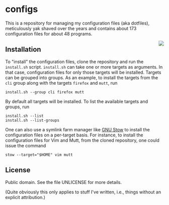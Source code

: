 configs
=======

This is a repository for managing my configuration files (aka dotfiles), meticulously yak shaved over the years and contains about <!--FILES-->173 configuration files for about <!--PROGRAMS-->48
programs.

<a href="https://xkcd.com/1806/">
  <img align="right" src="https://imgs.xkcd.com/comics/borrow_your_laptop.png"/>
</a>

Installation
------------

To "install" the configuration files, clone the repository and run
the `install.sh` script.  `install.sh` can take one or more targets as
arguments.  In that case, configuration files for only those targets
will be installed.  Targets can be grouped into groups.  As an example,
to install the targets from the `cli` group along with the targets
`firefox` and `mutt`, run

    install.sh --group cli firefox mutt

By default all targets will be installed.  To list the available targets
and groups, run

    install.sh --list
    install.sh --list-groups

One can also use a symlink farm manager like [GNU Stow][1] to install
the configuration files on a per-target basis.  For instance, to install
the configuration files for Vim and Mutt, from the cloned repository,
one could issue the command

    stow --target="$HOME" vim mutt

License
-------

Public domain.  See the file UNLICENSE for more details.

(Quite obviously this only applies to stuff I've written, i.e., things
without an explicit attribution.)

[1]: https://www.gnu.org/software/stow/stow.html
